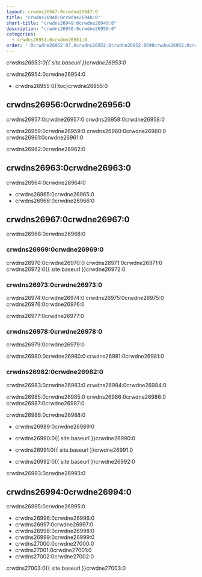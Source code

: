 ```yaml
---
layout: crwdns26947:0crwdne26947:0
title: "crwdns26948:0crwdne26948:0"
short-title: "crwdns26949:0crwdne26949:0"
description: "crwdns26950:0crwdne26950:0"
categories:
  - crwdns26951:0crwdne26951:0
order: ':0crwdne26952:07.0crwdns26952:0crwdne26952:0699crwdns26952:0crwdne26952:048crwdns26952:0crwdne26952:0'
---
```

*crwdns26953:0{{ site.baseurl }}crwdne26953:0*

crwdns26954:0crwdne26954:0

- crwdns26955:0{:toc}crwdne26955:0

## crwdns26956:0crwdne26956:0

crwdns26957:0crwdne26957:0 crwdns26958:0crwdne26958:0

crwdns26959:0crwdne26959:0 crwdns26960:0crwdne26960:0 crwdns26961:0crwdne26961:0

crwdns26962:0crwdne26962:0

## crwdns26963:0crwdne26963:0

crwdns26964:0crwdne26964:0

- crwdns26965:0crwdne26965:0
- crwdns26966:0crwdne26966:0

## crwdns26967:0crwdne26967:0

crwdns26968:0crwdne26968:0

### crwdns26969:0crwdne26969:0

crwdns26970:0crwdne26970:0 crwdns26971:0crwdne26971:0 crwdns26972:0{{ site.baseurl }}crwdne26972:0

### crwdns26973:0crwdne26973:0

crwdns26974:0crwdne26974:0 crwdns26975:0crwdne26975:0 crwdns26976:0crwdne26976:0

crwdns26977:0crwdne26977:0

### crwdns26978:0crwdne26978:0

crwdns26979:0crwdne26979:0

crwdns26980:0crwdne26980:0 crwdns26981:0crwdne26981:0

### crwdns26982:0crwdne26982:0

crwdns26983:0crwdne26983:0 crwdns26984:0crwdne26984:0

crwdns26985:0crwdne26985:0 crwdns26986:0crwdne26986:0 crwdns26987:0crwdne26987:0

crwdns26988:0crwdne26988:0

- crwdns26989:0crwdne26989:0

- crwdns26990:0{{ site.baseurl }}crwdne26990:0

- crwdns26991:0{{ site.baseurl }}crwdne26991:0

- crwdns26992:0{{ site.baseurl }}crwdne26992:0

crwdns26993:0crwdne26993:0

## crwdns26994:0crwdne26994:0

crwdns26995:0crwdne26995:0

- crwdns26996:0crwdne26996:0
- crwdns26997:0crwdne26997:0
- crwdns26998:0crwdne26998:0
- crwdns26999:0crwdne26999:0
- crwdns27000:0crwdne27000:0
- crwdns27001:0crwdne27001:0
- crwdns27002:0crwdne27002:0

crwdns27003:0{{ site.baseurl }}crwdne27003:0
